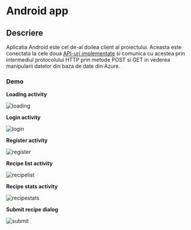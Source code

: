# Android app

## Descriere

Aplicatia Android este cel de-al doilea client al proiectului. Aceasta este conectata la cele doua [API-uri implementate](../Api's) si comunica cu acestea prin intermediul protocolului HTTP prin metode POST si GET in vederea manipularii datelor din baza de date din Azure.

### Demo

**Loading activity**

![loading](app/ss/loading.jpg)

**Login activity**

![login](app/ss/login.jpg)

**Register activity**

![register](app/ss/register.jpg)

**Recipe list activity**

![recipelist](app/ss/recipelist.jpg)

**Recipe stats activity**

![recipestats](app/ss/recipestats.jpg)

**Submit recipe dialog**

![submit](app/ss/recipesubmit.jpg)
